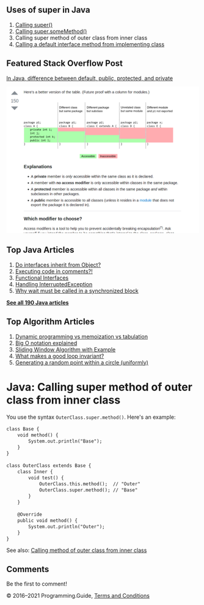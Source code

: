 



## Uses of super in Java

1.  [Calling super()](super-call.html)
2.  [Calling super.someMethod()](super-method-call.html)
3.  Calling super method of outer class from inner class
4.  [Calling a default interface method from implementing class](calling-default-interface-method-implementation-from-implementing-class.html)

## Featured Stack Overflow Post

[In Java, difference between default, public, protected, and private](https://stackoverflow.com/a/33627846/276052)

[<img src="../images/so-featured-33627846.png" alt="StackOverflow screenshot thumbnail" class="screenshot" />](https://stackoverflow.com/a/33627846/276052)



## Top Java Articles

1.  [Do interfaces inherit from Object?](do-interfaces-inherit-from-object.html)
2.  [Executing code in comments?!](executing-code-in-comments.html)
3.  [Functional Interfaces](functional-interfaces.html)
4.  [Handling InterruptedException](handling-interrupted-exceptions.html)
5.  [Why wait must be called in a synchronized block](why-wait-must-be-in-synchronized.html)

[**See all 190 Java articles**](index.html)

## Top Algorithm Articles

1.  [Dynamic programming vs memoization vs tabulation](../dynamic-programming-vs-memoization-vs-tabulation.html)
2.  [Big O notation explained](../big-o-notation-explained.html)
3.  [Sliding Window Algorithm with Example](../sliding-window-example.html)
4.  [What makes a good loop invariant?](../what-makes-a-good-loop-invariant.html)
5.  [Generating a random point within a circle (uniformly)](../random-point-within-circle.html)

# Java: Calling super method of outer class from inner class

You use the syntax `OuterClass.super.method()`. Here's an example:

    class Base {
        void method() {
            System.out.println("Base");
        }
    }

    class OuterClass extends Base {
        class Inner {
            void test() {
                OuterClass.this.method();  // "Outer"
                OuterClass.super.method(); // "Base"
            }
        }

        @Override
        public void method() {
            System.out.println("Outer");
        }
    }

See also: [Calling method of outer class from inner class](calling-method-of-outer-class-from-inner-class.html)

## Comments

Be the first to comment!

© 2016–2021 Programming.Guide, [Terms and Conditions](../terms-and-conditions.html)
